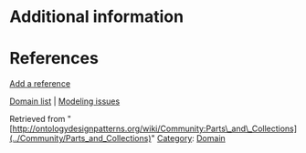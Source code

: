 #  Additional information


#  References


[Add a reference](index.php@title=Odp%253AAdd_reference&subject=Community%253AParts+and+Collections.html "http://ontologydesignpatterns.org/wiki/index.php?title=Odp:Add_reference&subject=Community%3AParts+and+Collections")


  




[Domain list](../Community/Domain "Community:Domain") | [Modeling issues](../Community/Main "Community:Main")


Retrieved from "[http://ontologydesignpatterns.org/wiki/Community:Parts\_and\_Collections](../Community/Parts_and_Collections)"
 [Category](http://ontologydesignpatterns.org/wiki/Special:Categories "Special:Categories"): [Domain](../Category/Domain "Category:Domain")
